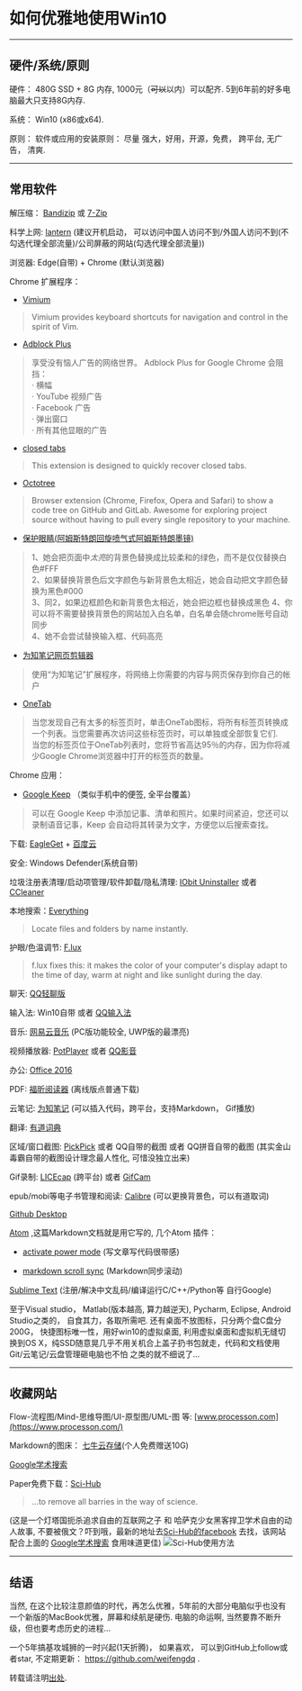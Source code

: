 # 如何优雅地使用Win10

---

## 硬件/系统/原则
硬件： 480G SSD + 8G 内存, 1000元（~~可以~~以内）可以配齐. 5到6年前的好多电脑最大只支持8G内存.

系统： Win10 (x86或x64).

原则： 软件或应用的安装原则： 尽量 强大，好用，开源，免费， 跨平台, 无广告， 清爽.

---

## 常用软件
解压缩： [Bandizip](https://www.bandisoft.com/bandizip/cn/) 或 [7-Zip](http://www.7-zip.org/download.html)

科学上网: [lantern](https://github.com/getlantern/lantern) (建议开机启动， 可以访问中国人访问不到/外国人访问不到(不勾选代理全部流量)/公司屏蔽的网站(勾选代理全部流量))  

浏览器: Edge(自带) + Chrome (默认浏览器)   

Chrome 扩展程序：
- [Vimium](https://chrome.google.com/webstore/detail/vimium/dbepggeogbaibhgnhhndojpepiihcmeb)  

>  Vimium provides keyboard shortcuts for navigation and control in the spirit of Vim.  

- [Adblock Plus](https://chrome.google.com/webstore/detail/adblock-plus/cfhdojbkjhnklbpkdaibdccddilifddb)  

> 享受没有恼人广告的网络世界。
Adblock Plus for Google Chrome 会阻挡：  
· 横幅  
· YouTube 视频广告  
· Facebook 广告  
· 弹出窗口   
· 所有其他显眼的广告  

- [closed tabs](https://chrome.google.com/webstore/detail/closed-tabs/eonffnnfmbfnmjpaiigdclmfelolemah)  

> This extension is designed to quickly recover closed tabs.  

- [Octotree](https://chrome.google.com/webstore/detail/octotree/bkhaagjahfmjljalopjnoealnfndnagc)  

> Browser extension (Chrome, Firefox, Opera and Safari) to show a code tree on GitHub and GitLab. Awesome for exploring project source without having to pull every single repository to your machine.  

- [保护眼睛(阿姆斯特朗回旋喷气式阿姆斯特朗墨镜)](https://chrome.google.com/webstore/detail/%E4%BF%9D%E6%8A%A4%E7%9C%BC%E7%9D%9B/fgadnbmmolnmbkbklpaojbogcopipopl)  

> 1、她会把页面中*太亮*的背景色替换成比较柔和的绿色，而不是仅仅替换白色#FFF  
2、如果替换背景色后文字颜色与新背景色太相近，她会自动把文字颜色替换为黑色#000  
3、同2，如果边框颜色和新背景色太相近，她会把边框也替换成黑色
4、你可以将不需要替换背景色的网站加入白名单，白名单会随chrome账号自动同步  
4、她不会尝试替换输入框、代码高亮  

- [为知笔记网页剪辑器](https://chrome.google.com/webstore/detail/wiznote-web-clipper/jfanfpmalehkemdiiebjljddhgojhfab)  

> 使用“为知笔记”扩展程序，将网络上你需要的内容与网页保存到你自己的帐户  

- [OneTab](https://chrome.google.com/webstore/detail/onetab/chphlpgkkbolifaimnlloiipkdnihall)  

> 当您发现自己有太多的标签页时，单击OneTab图标，将所有标签页转换成一个列表。当您需要再次访问这些标签页时，可以单独或全部恢复它们.  
当您的标签页位于OneTab列表时，您将节省高达95％的内存，因为你将减少Google Chrome浏览器中打开的标签页的数量。  

Chrome 应用：  

- [Google Keep](https://chrome.google.com/webstore/detail/google-keep-notes-and-lis/hmjkmjkepdijhoojdojkdfohbdgmmhki?utm_source=chrome-ntp-icon) （类似手机中的便签, 全平台覆盖）  

> 可以在 Google Keep 中添加记事、清单和照片。如果时间紧迫，您还可以录制语音记事，Keep 会自动将其转录为文字，方便您以后搜索查找。

下载: [EagleGet](http://www.eagleget.com/download/) + [百度云](https://pan.baidu.com/download)  

安全: Windows Defender(系统自带)  

垃圾注册表清理/启动项管理/软件卸载/隐私清理: [IObit Uninstaller](http://www.iobit.com/en/advanceduninstaller.php) 或者 [CCleaner](https://www.piriform.com/ccleaner/download)

本地搜索：[Everything](https://www.voidtools.com/)  

> Locate files and folders by name instantly.

护眼/色温调节: [F.lux](https://justgetflux.com/)  

> f.lux fixes this: it makes the color of your computer's display adapt to the time of day, warm at night and like sunlight during the day.

聊天: [QQ轻聊版](http://im.qq.com/lightqq/)

输入法: Win10自带 或者 [QQ输入法](http://qq.pinyin.cn/)   

音乐: [网易云音乐](http://music.163.com/) (PC版功能较全, UWP版的最漂亮)  

视频播放器: [PotPlayer](https://potplayer.daum.net/) 或者 [QQ影音](http://player.qq.com/)  

办公: [Office 2016](http://jingyan.baidu.com/article/90895e0fccf91c64ec6b0b00.html)　

PDF: [福昕阅读器](http://www.foxitsoftware.cn/products/reader/) (离线版点普通下载)

云笔记: [为知笔记](http://www.wiz.cn/download.html) (可以插入代码，跨平台，支持Markdown， Gif播放)

翻译: [有道词典](http://dict.youdao.com/)

区域/窗口截图: [PickPick](http://ngwin.com/picpick) 或者 QQ自带的截图 或者 QQ拼音自带的截图 (其实金山毒霸自带的截图设计理念最人性化, 可惜没独立出来)  

Gif录制: [LICEcap](http://www.cockos.com/licecap/) (跨平台) 或者 [GifCam](http://blog.bahraniapps.com/gifcam/)

epub/mobi等电子书管理和阅读: [Calibre](https://calibre-ebook.com/) (可以更换背景色，可以有道取词)

[Github Desktop](https://desktop.github.com/)  

[Atom](https://atom.io/) ,这篇Markdown文档就是用它写的, 几个Atom 插件：  

- [activate power mode](https://github.com/JoelBesada/activate-power-mode) (写文章写代码很带感)    

- [markdown scroll sync](https://github.com/mark-hahn/markdown-scroll-sync) (Markdown同步滚动)  


[Sublime Text](https://www.sublimetext.com/) (注册/解决中文乱码/编译运行C/C++/Python等 自行Google)

至于Visual studio， Matlab(版本越高, 算力越逆天), Pycharm, Eclipse, Android Studio之类的， 自食其力，各取所需吧. 还有桌面不放图标，只分两个盘C盘分200G， 快捷图标唯一性，用好win10的虚拟桌面, 利用虚拟桌面和虚拟机无缝切换到OS X，纯SSD随意晃几乎不用关机合上盖子扔书包就走，代码和文档使用Git/云笔记/云盘管理砸电脑也不怕 之类的就不细说了...

---

## 收藏网站
Flow-流程图/Mind-思维导图/UI-原型图/UML-图 等: [www.processon.com](https://www.processon.com/)  

Markdown的图床： [七牛云存储](http://www.qiniu.com/)(个人免费赠送10G)  

[Google学术搜索](https://scholar.google.com.sg/schhp?hl=zh-CN)  

Paper免费下载：[Sci-Hub](http://sci-hub.cc/)   

> ...to remove all barries in the way of science.  

(这是一个灯塔国扼杀追求自由的互联网之子 和 哈萨克少女黑客捍卫学术自由的动人故事, 不要被俄文？吓到哦，最新的地址去[Sci-Hub的facebook](https://www.facebook.com/sci.hub.org) 去找，该网站配合上面的 [Google学术搜索](https://scholar.google.com.sg/schhp?hl=zh-CN) 食用味道更佳)
![Sci-Hub使用方法](http://7xtauc.com2.z0.glb.clouddn.com/PaperDownload.png)  

---

## 结语  
当然, 在这个比较注意颜值的时代，再怎么优雅，5年前的大部分电脑似乎也没有一个新版的MacBook优雅，屏幕和续航是硬伤. 电脑的命运啊, 当然要靠不断升级，但也要考虑历史的进程...

一个5年搞基攻城狮的一时兴起(1天折腾)， 如果喜欢， 可以到GitHub上follow或者star, 不定期更新： https://github.com/weifengdq .  

转载请注明[出处](https://github.com/weifengdq/MarkdownNotes/blob/master/%E5%A6%82%E4%BD%95%E4%BC%98%E9%9B%85%E7%9A%84%E4%BD%BF%E7%94%A8Win10.md).  
